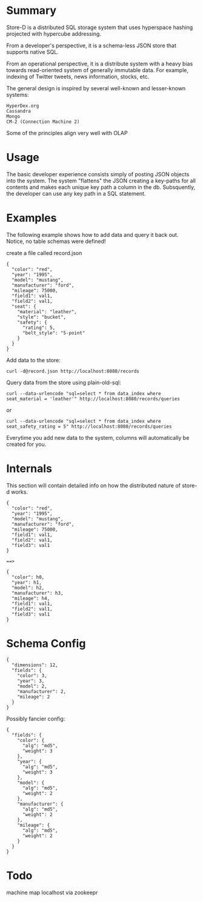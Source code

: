 Summary
=======

Store-D is a distributed SQL storage system that uses hyperspace hashing projected with hypercube addressing.

From a developer's perspective, it is a schema-less JSON store that supports native SQL.

From an operational perspective, it is a distribute system with a heavy bias towards read-oriented system of generally immutable data.
For example, indexing of Twitter tweets, news information, stocks, etc.

The general design is inspired by several well-known and lesser-known systems:

    HyperDex.org
    Cassandra
    Mongo
    CM-2 (Connection Machine 2)

Some of the principles align very well with OLAP

Usage
=====

The basic developer experience consists simply of posting JSON objects into the system.
The system "flattens" the JSON creating a key-paths for all contents and makes each unique key path a column in the db.
Subsquently, the developer can use any key path in a SQL statement.


Examples
========

The following example shows how to add data and query it back out.  Notice, no table schemas were defined!

create a file called record.json

    {
      "color": "red",
      "year": "1995",
      "model": "mustang",
      "manufacturer": "ford",
      "mileage": 75000,
      "field1": val1,
      "field2": val1,
      "seat": {
        "material": "leather",
        "style": "bucket",
        "safety": {
          "rating": 5,
          "belt_style": "5-point"
        }
      }
    }

Add data to the store:

    curl -d@record.json http://localhost:8080/records

Query data from the store using plain-old-sql:

    curl --data-urlencode "sql=select * from data_index where seat_material = 'leather'" http://localhost:8080/records/queries

or

    curl --data-urlencode "sql=select * from data_index where seat_safety_rating = 5" http://localhost:8080/records/queries

Everytime you add new data to the system, columns will automatically be created for you.

Internals
=========

This section will contain detailed info on how the distributed nature of store-d works.

    {
      "color": "red",
      "year": "1995",
      "model": "mustang",
      "manufacturer": "ford",
      "mileage": 75000,
      "field1": val1,
      "field2": val1,
      "field3": val1
    }

    ==>

    {
      "color": h0,
      "year": h1,
      "model": h2,
      "manufacturer": h3,
      "mileage": h4,
      "field1": val1,
      "field2": val1,
      "field3": val1
    }


Schema Config
=============

    {
      "dimensions": 12,
      "fields": {
        "color": 3,
        "year": 3,
        "model": 2,
        "manufacturer": 2,
        "mileage": 2
      }
    }


Possibly fancier config:

    {
      "fields": {
        "color": {
          "alg": "md5",
          "weight": 3
        },
        "year": {
          "alg": "md5",
          "weight": 3
        },
        "model": {
          "alg": "md5",
          "weight": 2
        },
        "manufacturer": {
          "alg": "md5",
          "weight": 2
        },
        "mileage": {
          "alg": "md5",
          "weight": 2
        }
      }
    }

Todo
====

machine map
  localhost
  via zookeepr
